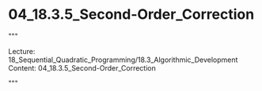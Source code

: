 # 04_18.3.5_Second-Order_Correction

"""

Lecture: 18_Sequential_Quadratic_Programming/18.3_Algorithmic_Development
Content: 04_18.3.5_Second-Order_Correction

"""

